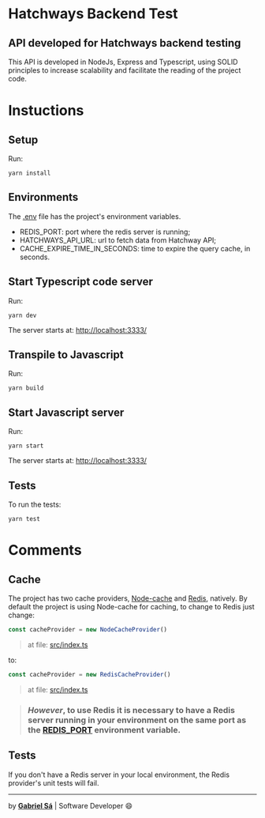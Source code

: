 # Hatchways Backend Test
## API developed for Hatchways backend testing

This API is developed in NodeJs, Express and Typescript, using SOLID principles to increase scalability and facilitate the reading of the project code.

# Instuctions

## Setup
Run:
```
yarn install
```

## Environments
The [.env](.env) file has the project's environment variables.
- REDIS_PORT: port where the redis server is running;
- HATCHWAYS_API_URL: url to fetch data from Hatchway API;
- CACHE_EXPIRE_TIME_IN_SECONDS: time to expire the query cache, in seconds.

## Start Typescript code server
Run:
```
yarn dev
```
The server starts at:
[http://localhost:3333/](http://localhost:3333/api/ping)


## Transpile to Javascript
Run:
```
yarn build
```

## Start Javascript server
Run:
```
yarn start
```
The server starts at:
[http://localhost:3333/](http://localhost:3333/api/ping)

## Tests
To run the tests: 
```
yarn test
```

# Comments

## Cache
The project has two cache providers, [Node-cache](https://www.npmjs.com/package/node-cache) and [Redis](https://www.npmjs.com/package/redis), natively. By default the project is using Node-cache for caching, to change to Redis just change:
```javascript
const cacheProvider = new NodeCacheProvider()
```
> at file: [src/index.ts](./src/index.ts)

to:
```javascript
const cacheProvider = new RedisCacheProvider()
```
> at file: [src/index.ts](./src/index.ts)

> ### ***However***, to use Redis it is necessary to have a Redis server running in your environment on the same port as the [REDIS_PORT](.env) environment variable.

## Tests
If you don't have a Redis server in your local environment, the Redis provider's unit tests will fail.


---

by **[Gabriel Sá](https://github.com/gabrielhjs)** | Software Developer :smile:
